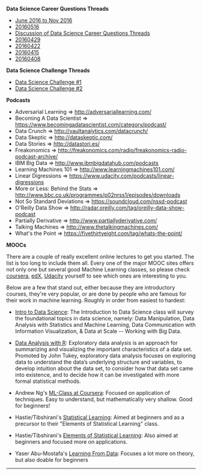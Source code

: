 **Data Science Career Questions Threads**

* [June 2016 to Nov 2016](https://www.reddit.com/r/datascience/comments/4mxdsi/data_science_career_questions_thread_20160607/)
* [20160516](https://www.reddit.com/r/datascience/comments/4jp4o1/data_science_career_questions_thread_20160516/)
* [Discussion of Data Science Career Questions Threads](https://www.reddit.com/r/datascience/comments/4i4sjr/meta_keep_or_kill_stickied_weekly_career_thread/)
* [20160429](https://www.reddit.com/r/datascience/comments/4gz3mc/data_science_career_questions_thread_20160429/)
* [20160422](https://www.reddit.com/r/datascience/comments/4fykh9/data_science_career_questions_thread_20160422/)
* [20160415](https://www.reddit.com/r/datascience/comments/4ewfhh/data_science_career_questions_thread_20160415/)
* [20160408](https://www.reddit.com/r/datascience/comments/4dw47r/data_science_career_questions_thread_20160408/)

**Data Science Challenge Threads**

* [Data Science Challenge #1](https://www.reddit.com/r/datascience/comments/5jbdpi/data_science_challenge_1/)
* [Data Science Challenge #2](https://www.reddit.com/r/DailyDataScience/comments/5kipsj/data_science_challenge_2/)


**Podcasts**

* Adversarial Learning => http://adversariallearning.com/
* Becoming A Data Scientist => https://www.becomingadatascientist.com/category/podcast/
* Data Crunch => http://vaultanalytics.com/datacrunch/
* Data Skeptic => http://dataskeptic.com/
* Data Stories => http://datastori.es/
* Freakonomics => http://freakonomics.com/radio/freakonomics-radio-podcast-archive/
* IBM Big Data => http://www.ibmbigdatahub.com/podcasts
* Learning Machines 101 => http://www.learningmachines101.com/
* Linear Digressions => https://www.udacity.com/podcasts/linear-digressions
* More or Less: Behind the Stats => http://www.bbc.co.uk/programmes/p02nrss1/episodes/downloads
* Not So Standard Deviations => https://soundcloud.com/nssd-podcast
* O'Reilly Data Show => http://radar.oreilly.com/tag/oreilly-data-show-podcast
* Partially Derivative => http://www.partiallyderivative.com/
* Talking Machines => http://www.thetalkingmachines.com/
* What's the Point => https://fivethirtyeight.com/tag/whats-the-point/





**MOOCs**

There are a couple of really excellent online lectures to get you started.
The list is too long to include them all. Every one of the major MOOC sites offers
not only one but several good Machine Learning classes, so please check
 [coursera](https://www.coursera.org/), [edX](https://www.edx.org/), 
 [Udacity](https://www.udacity.com/) yourself to see which ones are interesting to you.

Below are a few that stand out, either because they are introductory courses, they're very popular, or are done by people who are famous for their work in machine learning. Roughly in order from easiest to hardest:

* [Intro to Data Science](https://www.udacity.com/course/ud359): The Introduction to Data Science class will survey the foundational topics in data science, namely: Data Manipulation, Data Analysis with Statistics and Machine Learning, Data Communication with Information Visualization, & Data at Scale -- Working with Big Data.

* [Data Analysis with R](https://www.udacity.com/course/ud651): Exploratory data analysis is an approach for summarizing and visualizing the important characteristics of a data set. Promoted by John Tukey, exploratory data analysis focuses on exploring data to understand the data’s underlying structure and variables, to develop intuition about the data set, to consider how that data set came into existence, and to decide how it can be investigated with more formal statistical methods.

* Andrew Ng's [ML-Class at Coursera](https://www.coursera.org/course/ml): Focused on application of techniques. Easy to understand, but mathematically very shallow. Good for beginners!

* Hastie/Tibshirani's [Statistical Learning](https://class.stanford.edu/courses/HumanitiesandScience/StatLearning/Winter2015/about): Aimed at beginners and as a precursor to their "Elements of Statistical Learning" class.

* Hastie/Tibshirani's [Elements of Statistical Learning](http://statweb.stanford.edu/~tibs/ElemStatLearn/): Also aimed at beginners and focused more on applications.

* Yaser Abu-Mostafa's [Learning From Data](https://www.edx.org/course/caltechx/caltechx-cs1156x-learning-data-1120):
 Focuses a lot more on theory, but also doable for beginners
  
 -------------------
